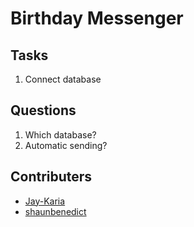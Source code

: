 # Birthday Messenger

## Tasks

1. Connect database

## Questions

1. Which database?
2. Automatic sending?

## Contributers

- [Jay-Karia](https://github.com/Jay-Karia)
- [shaunbenedict](https://github.com/shaunbenedict)
